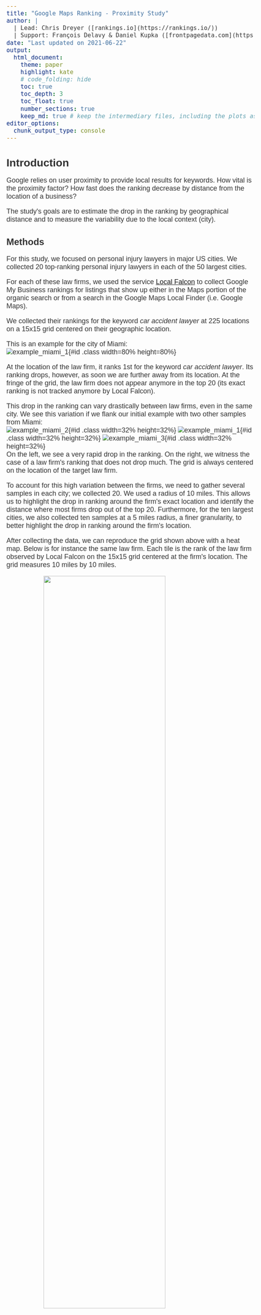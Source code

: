 ```yaml
---
title: "Google Maps Ranking - Proximity Study"
author: |
  | Lead: Chris Dreyer ([rankings.io](https://rankings.io/))
  | Support: François Delavy & Daniel Kupka ([frontpagedata.com](https://frontpagedata.com/))
date: "Last updated on 2021-06-22"
output:
  html_document:
    theme: paper
    highlight: kate
    # code_folding: hide
    toc: true
    toc_depth: 3
    toc_float: true
    number_sections: true
    keep_md: true # keep the intermediary files, including the plots as .png
editor_options: 
  chunk_output_type: console
---
```



<style>
.list-group-item.active, .list-group-item.active:hover, .list-group-item.active:focus {
background-color: #D21D5C;
border-color: #D21D5C;
}

body {
font-family: 'Alegreya Sans', sans-serif;
color: #333333;
font-size: 18px;
}

h1 {
font-weight: bold;
font-size: 28px;
}

h1.title {
font-size: 30px;
color: #D21D5C;
}

h2 {
font-size: 24px;
}

h3 {
font-size: 18px;
}
</style>













# Introduction

Google relies on user proximity to provide local results for keywords. How vital is the proximity factor? How fast does the ranking decrease by distance from the location of a business?  

The study's goals are to estimate the drop in the ranking by geographical distance and to measure the variability due to the local context (city).

## Methods

For this study, we focused on personal injury lawyers in major US cities. We collected 20 top-ranking personal injury lawyers in each of the 50 largest cities. 

For each of these law firms, we used the service [Local Falcon](https://www.localfalcon.com/) to collect Google My Business rankings for listings that show up either in the Maps portion of the organic search or from a search in the Google Maps Local Finder (i.e. Google Maps).

We collected their rankings for the keyword _car accident lawyer_ at 225 locations on a 15x15 grid centered on their geographic location.  

This is an example for the city of Miami:  
![example_miami_1](../doc/example_scan_miami_1.png){#id .class width=80% height=80%}   

At the location of the law firm, it ranks 1st for the keyword _car accident lawyer_. Its ranking drops, however, as soon we are further away from its location. At the fringe of the grid, the law firm does not appear anymore in the top 20 (its exact ranking is not tracked anymore by Local Falcon).   

This drop in the ranking can vary drastically between law firms, even in the same city. We see this variation if we flank our initial example with two other samples from Miami:    
![example_miami_2](../doc/example_scan_miami_2.png){#id .class width=32% height=32%} ![example_miami_1](../doc/example_scan_miami_1.png){#id .class width=32% height=32%} ![example_miami_3](../doc/example_scan_miami_3.png){#id .class width=32% height=32%}    
On the left, we see a very rapid drop in the ranking. On the right, we witness the case of a law firm's ranking that does not drop much. The grid is always centered on the location of the target law firm.     

To account for this high variation between the firms, we need to gather several samples in each city; we collected 20. We used a radius of 10 miles. This allows us to highlight the drop in ranking around the firm's exact location and identify the distance where most firms drop out of the top 20. 
Furthermore, for the ten largest cities, we also collected ten samples at a 5 miles radius, a finer granularity, to better highlight the drop in ranking around the firm's location.   

After collecting the data, we can reproduce the grid shown above with a heat map. Below is for instance the same law firm. Each tile is the rank of the law firm observed by Local Falcon on the 15x15 grid centered at the firm's location. The grid measures 10 miles by 10 miles.  

<img src="02_analysis_files/figure-html/unnamed-chunk-3-1.svg" width="70%" style="display: block; margin: auto;" />

Then, we can visualize on the same 10-mile by 10-mile grid all of the 20 law firm samples collected in Miami (the ten first samples were collected on a 5-mile by 5-mile grid and are not shown below). Sample 12 is the one shown above. We observe that the law firm of sample 11 keeps ranking high even at a high distance, whereas sample law firm 13 directly drops out of the top 20 outside its location.  

<img src="02_analysis_files/figure-html/unnamed-chunk-4-1.svg" width="100%" style="display: block; margin: auto;" />



&nbsp;

Most of the 1100 law firms rank 1st at their own location (56%).  

<img src="02_analysis_files/figure-html/unnamed-chunk-5-1.svg" width="80%" style="display: block; margin: auto;" />

&nbsp;



We want to compute the ranking _by distance_ to a law firm's location. So, we compute the geographical distance to the location of the target law firm from the latitude and longitude of each of the 225 measurements on the 15x15 grid. We then average the ranking of a law firm by mile distance to its own location.     

**There is a major caveat of the data collected with Local Falcon: Local Falcon does not collect rankings above 20** - the first page of search results; they are just collected as "20+". So, to numerically estimate the decline in ranking, for instance by computing the average rank at a certain distance from a law firm's localization, we need to impute the value of these missing ranks. For the sake of this study, **we assigned the value of 25 to all "20+" measurements**. While this is not perfect and impacts the computation of the average ranking, it still allows us to visualize this decline.   

For instance, with our previous example in Miami, we see that the law firm ranked first at its own location (distance = 0 miles). The ranking drops quickly, and the position of all the measurements taken between 0 and 1 miles averages to ~9. The average rank oscillates then around 20 as from beginning mile 3. The further away from the location, the more often the firm's ranking is high or out of the top 20. We used indeed the value of 25 for "+20", reflected in the average. The average is in orange when above 20, i.e., where law firms rank mostly out of the top 20.    

<img src="02_analysis_files/figure-html/unnamed-chunk-6-1.svg" width="80%" style="display: block; margin: auto;" />


To obtain more stable measurements of the drop in ranking, we average the rankings from each law firm, which why we collected 20 samples per city. 


# Observations

## Rank at Each Mile from Location

We start by visualizing the rank at each mile from the center location for each law firm in each city. Each line is a sample - a law firm.   

First, for the most populated and less populated city:  

<img src="02_analysis_files/figure-html/unnamed-chunk-7-1.svg" width="100%" style="display: block; margin: auto;" />


Then, for all 50 largest US cities:  

<img src="02_analysis_files/figure-html/unnamed-chunk-8-1.svg" width="100%" style="display: block; margin: auto;" />

We observe that the patterns are slightly different between cities. There is nevertheless a consistency: the drop in ranking varies greatly between law firms. Some law firms only see a slight drop in their ranking, even at 5 or 10 miles from their location. Other law firms quickly drop out of the top 20 (showed in orange on the plot).    

&nbsp;

Because there is high variability between the law firms, it is helpful to show the __<span style="color:#D21D5C">average rank at each mile</span>__ to highlight the general trend:  

<img src="02_analysis_files/figure-html/unnamed-chunk-9-1.svg" width="100%" style="display: block; margin: auto;" />


And for all 50 cities:  

<img src="02_analysis_files/figure-html/unnamed-chunk-10-1.svg" width="100%" style="display: block; margin: auto;" />


Pink signifies the average rank across all law firms. We see that the shape of the average rank by mile is similar between cities: it drops fast in the first mile and then slowly stabilizes.   

It is computed with a 25 rank for the firms outside of the top 20 and for which Local Falcon no longer records the rank. This distorts the "true" average, which is unknown and likely lower at large miles. Another potential distortion is that the ranking is expected to "continuously" decline, and not stabilize at a particular value. The current impression of stabilization of the mean is due to the constant value of 25 attributed to the "+20" measurements. Nevertheless, our method allows for a visualization of an estimate of the average drop in each city. This estimate is just more precise for smaller distances.     



### Drop from Initial Position (Relative Ranking)

To better compare the drop in ranking between law firms and cities, we can visualize their drop from their initial position - the relative ranking. Note that this drop is still computed with a value of 25 for the "+20" measurements.   

First, for the most populated and less populated city:  


<img src="02_analysis_files/figure-html/unnamed-chunk-11-1.svg" width="100%" style="display: block; margin: auto;" />


Then, for all 50 cities:  


<img src="02_analysis_files/figure-html/unnamed-chunk-12-1.svg" width="100%" style="display: block; margin: auto;" />

The drop is always 0 at the location of the firms. We observe that the shape of the average drop, despite slight variations, is similar between cities.  

We can superimpose all the drops in one single plot to show **the average decline in ranking in relation to the distance from the location of a firm for each city**:  



```{=html}
<div id="htmlwidget-6478d33b850d0270d4cf" style="width:100%;height:432px;" class="girafe html-widget"></div>
<script type="application/json" data-for="htmlwidget-6478d33b850d0270d4cf">{"x":{"html":"<?xml version=\"1.0\" encoding=\"UTF-8\"?>\n<svg xmlns='http://www.w3.org/2000/svg' xmlns:xlink='http://www.w3.org/1999/xlink' id='svg_102a7bcc-ad2a-4fd5-a1cf-c8694503189e' viewBox='0 0 432.00 360.00'>\n  <g>\n    <defs>\n      <clipPath id='svg_102a7bcc-ad2a-4fd5-a1cf-c8694503189e_cl_1'>\n        <rect x='0.00' y='0.00' width='432.00' height='360.00'/>\n      <\/clipPath>\n    <\/defs>\n    <rect x='0.00' y='0.00' width='432.00' height='360.00' id='svg_102a7bcc-ad2a-4fd5-a1cf-c8694503189e_el_1' clip-path='url(#svg_102a7bcc-ad2a-4fd5-a1cf-c8694503189e_cl_1)' fill='#FFFFFF' fill-opacity='1' stroke='#FFFFFF' stroke-opacity='1' stroke-width='0.75' stroke-linejoin='round' stroke-linecap='round'/>\n    <defs>\n      <clipPath id='svg_102a7bcc-ad2a-4fd5-a1cf-c8694503189e_cl_2'>\n        <rect x='0.00' y='0.00' width='432.00' height='360.00'/>\n      <\/clipPath>\n    <\/defs>\n    <rect x='0.00' y='0.00' width='432.00' height='360.00' id='svg_102a7bcc-ad2a-4fd5-a1cf-c8694503189e_el_2' clip-path='url(#svg_102a7bcc-ad2a-4fd5-a1cf-c8694503189e_cl_2)' fill='#FFFFFF' fill-opacity='1' stroke='#FFFFFF' stroke-opacity='1' stroke-width='1.16' stroke-linejoin='round' stroke-linecap='round'/>\n    <defs>\n      <clipPath id='svg_102a7bcc-ad2a-4fd5-a1cf-c8694503189e_cl_3'>\n        <rect x='50.29' y='40.55' width='375.73' height='286.22'/>\n      <\/clipPath>\n    <\/defs>\n    <polyline points='50.29,272.87 426.02,272.87' id='svg_102a7bcc-ad2a-4fd5-a1cf-c8694503189e_el_3' clip-path='url(#svg_102a7bcc-ad2a-4fd5-a1cf-c8694503189e_cl_3)' fill='none' stroke='#EAEAEA' stroke-opacity='1' stroke-width='1.28' stroke-linejoin='round' stroke-linecap='butt'/>\n    <polyline points='50.29,199.77 426.02,199.77' id='svg_102a7bcc-ad2a-4fd5-a1cf-c8694503189e_el_4' clip-path='url(#svg_102a7bcc-ad2a-4fd5-a1cf-c8694503189e_cl_3)' fill='none' stroke='#EAEAEA' stroke-opacity='1' stroke-width='1.28' stroke-linejoin='round' stroke-linecap='butt'/>\n    <polyline points='50.29,126.66 426.02,126.66' id='svg_102a7bcc-ad2a-4fd5-a1cf-c8694503189e_el_5' clip-path='url(#svg_102a7bcc-ad2a-4fd5-a1cf-c8694503189e_cl_3)' fill='none' stroke='#EAEAEA' stroke-opacity='1' stroke-width='1.28' stroke-linejoin='round' stroke-linecap='butt'/>\n    <polyline points='50.29,53.56 426.02,53.56' id='svg_102a7bcc-ad2a-4fd5-a1cf-c8694503189e_el_6' clip-path='url(#svg_102a7bcc-ad2a-4fd5-a1cf-c8694503189e_cl_3)' fill='none' stroke='#EAEAEA' stroke-opacity='1' stroke-width='1.28' stroke-linejoin='round' stroke-linecap='butt'/>\n    <polyline points='67.37,326.77 67.37,40.55' id='svg_102a7bcc-ad2a-4fd5-a1cf-c8694503189e_el_7' clip-path='url(#svg_102a7bcc-ad2a-4fd5-a1cf-c8694503189e_cl_3)' fill='none' stroke='#EAEAEA' stroke-opacity='1' stroke-width='1.28' stroke-linejoin='round' stroke-linecap='butt'/>\n    <polyline points='110.06,326.77 110.06,40.55' id='svg_102a7bcc-ad2a-4fd5-a1cf-c8694503189e_el_8' clip-path='url(#svg_102a7bcc-ad2a-4fd5-a1cf-c8694503189e_cl_3)' fill='none' stroke='#EAEAEA' stroke-opacity='1' stroke-width='1.28' stroke-linejoin='round' stroke-linecap='butt'/>\n    <polyline points='152.76,326.77 152.76,40.55' id='svg_102a7bcc-ad2a-4fd5-a1cf-c8694503189e_el_9' clip-path='url(#svg_102a7bcc-ad2a-4fd5-a1cf-c8694503189e_cl_3)' fill='none' stroke='#EAEAEA' stroke-opacity='1' stroke-width='1.28' stroke-linejoin='round' stroke-linecap='butt'/>\n    <polyline points='195.46,326.77 195.46,40.55' id='svg_102a7bcc-ad2a-4fd5-a1cf-c8694503189e_el_10' clip-path='url(#svg_102a7bcc-ad2a-4fd5-a1cf-c8694503189e_cl_3)' fill='none' stroke='#EAEAEA' stroke-opacity='1' stroke-width='1.28' stroke-linejoin='round' stroke-linecap='butt'/>\n    <polyline points='238.16,326.77 238.16,40.55' id='svg_102a7bcc-ad2a-4fd5-a1cf-c8694503189e_el_11' clip-path='url(#svg_102a7bcc-ad2a-4fd5-a1cf-c8694503189e_cl_3)' fill='none' stroke='#EAEAEA' stroke-opacity='1' stroke-width='1.28' stroke-linejoin='round' stroke-linecap='butt'/>\n    <polyline points='280.85,326.77 280.85,40.55' id='svg_102a7bcc-ad2a-4fd5-a1cf-c8694503189e_el_12' clip-path='url(#svg_102a7bcc-ad2a-4fd5-a1cf-c8694503189e_cl_3)' fill='none' stroke='#EAEAEA' stroke-opacity='1' stroke-width='1.28' stroke-linejoin='round' stroke-linecap='butt'/>\n    <polyline points='323.55,326.77 323.55,40.55' id='svg_102a7bcc-ad2a-4fd5-a1cf-c8694503189e_el_13' clip-path='url(#svg_102a7bcc-ad2a-4fd5-a1cf-c8694503189e_cl_3)' fill='none' stroke='#EAEAEA' stroke-opacity='1' stroke-width='1.28' stroke-linejoin='round' stroke-linecap='butt'/>\n    <polyline points='366.25,326.77 366.25,40.55' id='svg_102a7bcc-ad2a-4fd5-a1cf-c8694503189e_el_14' clip-path='url(#svg_102a7bcc-ad2a-4fd5-a1cf-c8694503189e_cl_3)' fill='none' stroke='#EAEAEA' stroke-opacity='1' stroke-width='1.28' stroke-linejoin='round' stroke-linecap='butt'/>\n    <polyline points='408.94,326.77 408.94,40.55' id='svg_102a7bcc-ad2a-4fd5-a1cf-c8694503189e_el_15' clip-path='url(#svg_102a7bcc-ad2a-4fd5-a1cf-c8694503189e_cl_3)' fill='none' stroke='#EAEAEA' stroke-opacity='1' stroke-width='1.28' stroke-linejoin='round' stroke-linecap='butt'/>\n    <polyline points='67.37,53.56 88.72,176.34 110.06,214.10 131.41,237.29 152.76,229.44 174.11,251.98 195.46,226.64 216.81,260.66 238.16,266.40 259.50,295.38 280.85,280.64 323.55,286.81 366.25,291.46' id='svg_102a7bcc-ad2a-4fd5-a1cf-c8694503189e_el_16' clip-path='url(#svg_102a7bcc-ad2a-4fd5-a1cf-c8694503189e_cl_3)' fill='none' stroke='#D21D5C' stroke-opacity='1' stroke-width='1.07' stroke-linejoin='round' stroke-linecap='butt' data-id='New York' title='New York'/>\n    <polyline points='67.37,53.56 88.72,159.56 110.06,181.86 131.41,213.63 152.76,221.71 174.11,245.01 195.46,239.68 216.81,242.99 238.16,284.66 259.50,286.54 280.85,299.00 302.20,292.71 323.55,310.52 344.90,302.60' id='svg_102a7bcc-ad2a-4fd5-a1cf-c8694503189e_el_17' clip-path='url(#svg_102a7bcc-ad2a-4fd5-a1cf-c8694503189e_cl_3)' fill='none' stroke='#D21D5C' stroke-opacity='1' stroke-width='1.07' stroke-linejoin='round' stroke-linecap='butt' data-id='Los Angeles' title='Los Angeles'/>\n    <polyline points='67.37,53.56 88.72,165.18 110.06,174.31 131.41,152.35 152.76,173.11 174.11,151.66 195.46,171.86 216.81,158.88 238.16,190.14 280.85,196.72 323.55,201.81 366.25,204.30' id='svg_102a7bcc-ad2a-4fd5-a1cf-c8694503189e_el_18' clip-path='url(#svg_102a7bcc-ad2a-4fd5-a1cf-c8694503189e_cl_3)' fill='none' stroke='#D21D5C' stroke-opacity='1' stroke-width='1.07' stroke-linejoin='round' stroke-linecap='butt' data-id='Chicago' title='Chicago'/>\n    <polyline points='67.37,53.56 88.72,143.19 110.06,191.40 131.41,174.85 152.76,188.95 174.11,186.82 195.46,149.71 216.81,253.79 238.16,257.80 259.50,270.55 280.85,266.68 323.55,269.68' id='svg_102a7bcc-ad2a-4fd5-a1cf-c8694503189e_el_19' clip-path='url(#svg_102a7bcc-ad2a-4fd5-a1cf-c8694503189e_cl_3)' fill='none' stroke='#D21D5C' stroke-opacity='1' stroke-width='1.07' stroke-linejoin='round' stroke-linecap='butt' data-id='Miami' title='Miami'/>\n    <polyline points='67.37,53.56 88.72,192.26 110.06,225.98 131.41,221.31 152.76,232.65 174.11,197.52 195.46,219.82 216.81,264.83 259.50,274.26 302.20,281.93 323.55,288.05' id='svg_102a7bcc-ad2a-4fd5-a1cf-c8694503189e_el_20' clip-path='url(#svg_102a7bcc-ad2a-4fd5-a1cf-c8694503189e_cl_3)' fill='none' stroke='#D21D5C' stroke-opacity='1' stroke-width='1.07' stroke-linejoin='round' stroke-linecap='butt' data-id='Dallas' title='Dallas'/>\n    <polyline points='67.37,53.56 88.72,150.13 110.06,166.02 131.41,190.62 152.76,185.41 174.11,197.56 195.46,188.56 216.81,190.20 238.16,228.30 280.85,236.80 323.55,244.43 366.25,248.28' id='svg_102a7bcc-ad2a-4fd5-a1cf-c8694503189e_el_21' clip-path='url(#svg_102a7bcc-ad2a-4fd5-a1cf-c8694503189e_cl_3)' fill='none' stroke='#D21D5C' stroke-opacity='1' stroke-width='1.07' stroke-linejoin='round' stroke-linecap='butt' data-id='Philadelphia' title='Philadelphia'/>\n    <polyline points='67.37,53.56 88.72,183.62 110.06,205.39 131.41,161.12 152.76,213.12 174.11,196.08 195.46,190.80 216.81,257.10 259.50,271.67 280.85,279.35 323.55,286.30' id='svg_102a7bcc-ad2a-4fd5-a1cf-c8694503189e_el_22' clip-path='url(#svg_102a7bcc-ad2a-4fd5-a1cf-c8694503189e_cl_3)' fill='none' stroke='#D21D5C' stroke-opacity='1' stroke-width='1.07' stroke-linejoin='round' stroke-linecap='butt' data-id='Houston' title='Houston'/>\n    <polyline points='67.37,53.56 88.72,225.94 110.06,242.59 131.41,200.84 152.76,245.56 174.11,195.92 195.46,240.74 216.81,247.54 259.50,277.91 302.20,280.86 344.90,289.32' id='svg_102a7bcc-ad2a-4fd5-a1cf-c8694503189e_el_23' clip-path='url(#svg_102a7bcc-ad2a-4fd5-a1cf-c8694503189e_cl_3)' fill='none' stroke='#D21D5C' stroke-opacity='1' stroke-width='1.07' stroke-linejoin='round' stroke-linecap='butt' data-id='Atlanta' title='Atlanta'/>\n    <polyline points='67.37,53.56 88.72,164.78 110.06,172.25 131.41,188.10 152.76,178.73 174.11,173.84 195.46,194.92 216.81,168.99 238.16,211.97 259.50,159.74 280.85,236.21 302.20,185.77 323.55,233.22 344.90,228.97 366.25,210.93 387.60,185.05 408.94,187.99' id='svg_102a7bcc-ad2a-4fd5-a1cf-c8694503189e_el_24' clip-path='url(#svg_102a7bcc-ad2a-4fd5-a1cf-c8694503189e_cl_3)' fill='none' stroke='#D21D5C' stroke-opacity='1' stroke-width='1.07' stroke-linejoin='round' stroke-linecap='butt' data-id='Washington' title='Washington'/>\n    <polyline points='67.37,53.56 88.72,159.89 110.06,172.42 131.41,179.16 152.76,180.65 174.11,182.02 195.46,174.26 216.81,186.52 238.16,186.44 259.50,197.94 280.85,190.76 302.20,199.22 323.55,192.60 344.90,201.96 366.25,194.77' id='svg_102a7bcc-ad2a-4fd5-a1cf-c8694503189e_el_25' clip-path='url(#svg_102a7bcc-ad2a-4fd5-a1cf-c8694503189e_cl_3)' fill='none' stroke='#D21D5C' stroke-opacity='1' stroke-width='1.07' stroke-linejoin='round' stroke-linecap='butt' data-id='Boston' title='Boston'/>\n    <polyline points='67.37,53.56 88.72,144.21 110.06,152.61 131.41,218.82 152.76,218.13 174.11,267.52 195.46,217.11 216.81,246.02 238.16,262.09 259.50,260.47 280.85,284.11 302.20,276.23 323.55,287.74 344.90,286.07' id='svg_102a7bcc-ad2a-4fd5-a1cf-c8694503189e_el_26' clip-path='url(#svg_102a7bcc-ad2a-4fd5-a1cf-c8694503189e_cl_3)' fill='none' stroke='#D21D5C' stroke-opacity='1' stroke-width='1.07' stroke-linejoin='round' stroke-linecap='butt' data-id='Phoenix' title='Phoenix'/>\n    <polyline points='67.37,53.56 88.72,132.14 110.06,140.19 131.41,142.32 152.76,210.06 174.11,181.85 195.46,238.02 216.81,199.70 238.16,219.44 259.50,203.11 280.85,220.45 302.20,210.08 323.55,221.65 344.90,207.70 366.25,221.15 387.60,213.00 408.94,221.48' id='svg_102a7bcc-ad2a-4fd5-a1cf-c8694503189e_el_27' clip-path='url(#svg_102a7bcc-ad2a-4fd5-a1cf-c8694503189e_cl_3)' fill='none' stroke='#D21D5C' stroke-opacity='1' stroke-width='1.07' stroke-linejoin='round' stroke-linecap='butt' data-id='Seattle' title='Seattle'/>\n    <polyline points='67.37,53.56 88.72,153.71 110.06,161.48 131.41,191.07 152.76,195.79 174.11,222.14 195.46,205.93 216.81,224.01 238.16,220.94 259.50,226.08 280.85,221.66 302.20,230.06 323.55,226.40 344.90,231.70 366.25,234.00' id='svg_102a7bcc-ad2a-4fd5-a1cf-c8694503189e_el_28' clip-path='url(#svg_102a7bcc-ad2a-4fd5-a1cf-c8694503189e_cl_3)' fill='none' stroke='#D21D5C' stroke-opacity='1' stroke-width='1.07' stroke-linejoin='round' stroke-linecap='butt' data-id='San Francisco' title='San Francisco'/>\n    <polyline points='67.37,53.56 88.72,179.91 110.06,170.86 131.41,223.94 152.76,191.10 174.11,242.67 195.46,201.76 238.16,212.44 280.85,221.28 323.55,227.25 366.25,229.54' id='svg_102a7bcc-ad2a-4fd5-a1cf-c8694503189e_el_29' clip-path='url(#svg_102a7bcc-ad2a-4fd5-a1cf-c8694503189e_cl_3)' fill='none' stroke='#D21D5C' stroke-opacity='1' stroke-width='1.07' stroke-linejoin='round' stroke-linecap='butt' data-id='Detroit' title='Detroit'/>\n    <polyline points='67.37,53.56 88.72,166.50 110.06,176.30 131.41,216.87 152.76,228.75 174.11,275.27 195.46,227.60 216.81,247.05 238.16,247.97 259.50,244.33 280.85,267.75 302.20,250.80 323.55,261.06 344.90,260.56' id='svg_102a7bcc-ad2a-4fd5-a1cf-c8694503189e_el_30' clip-path='url(#svg_102a7bcc-ad2a-4fd5-a1cf-c8694503189e_cl_3)' fill='none' stroke='#D21D5C' stroke-opacity='1' stroke-width='1.07' stroke-linejoin='round' stroke-linecap='butt' data-id='Sa Diego' title='Sa Diego'/>\n    <polyline points='67.37,53.56 88.72,174.34 131.41,171.60 174.11,174.33 216.81,178.18 259.50,198.57 302.20,205.44 344.90,214.73 387.60,222.62' id='svg_102a7bcc-ad2a-4fd5-a1cf-c8694503189e_el_31' clip-path='url(#svg_102a7bcc-ad2a-4fd5-a1cf-c8694503189e_cl_3)' fill='none' stroke='#D21D5C' stroke-opacity='1' stroke-width='1.07' stroke-linejoin='round' stroke-linecap='butt' data-id='Minneapolis' title='Minneapolis'/>\n    <polyline points='67.37,53.56 88.72,217.53 110.06,234.27 131.41,284.38 152.76,241.73 174.11,233.67 195.46,295.17 216.81,257.13 259.50,273.23 280.85,282.32 323.55,291.34' id='svg_102a7bcc-ad2a-4fd5-a1cf-c8694503189e_el_32' clip-path='url(#svg_102a7bcc-ad2a-4fd5-a1cf-c8694503189e_cl_3)' fill='none' stroke='#D21D5C' stroke-opacity='1' stroke-width='1.07' stroke-linejoin='round' stroke-linecap='butt' data-id='Tampa' title='Tampa'/>\n    <polyline points='67.37,53.56 88.72,166.69 110.06,208.86 131.41,278.64 152.76,230.00 174.11,282.56 195.46,233.00 216.81,281.28 238.16,257.32 280.85,265.56 323.55,269.60 344.90,283.83 366.25,271.82' id='svg_102a7bcc-ad2a-4fd5-a1cf-c8694503189e_el_33' clip-path='url(#svg_102a7bcc-ad2a-4fd5-a1cf-c8694503189e_cl_3)' fill='none' stroke='#D21D5C' stroke-opacity='1' stroke-width='1.07' stroke-linejoin='round' stroke-linecap='butt' data-id='Denver' title='Denver'/>\n    <polyline points='67.37,53.56 88.72,156.45 110.06,205.92 131.41,251.30 152.76,225.68 174.11,274.29 195.46,225.25 216.81,276.07 238.16,256.90 259.50,275.79 280.85,270.72 323.55,276.33 366.25,283.98' id='svg_102a7bcc-ad2a-4fd5-a1cf-c8694503189e_el_34' clip-path='url(#svg_102a7bcc-ad2a-4fd5-a1cf-c8694503189e_cl_3)' fill='none' stroke='#D21D5C' stroke-opacity='1' stroke-width='1.07' stroke-linejoin='round' stroke-linecap='butt' data-id='Brooklyn' title='Brooklyn'/>\n    <polyline points='67.37,53.56 88.72,180.39 110.06,232.84 131.41,281.53 152.76,255.76 174.11,306.09 195.46,258.65 216.81,308.78 238.16,293.90 259.50,305.77 280.85,305.23 323.55,307.40 366.25,313.76' id='svg_102a7bcc-ad2a-4fd5-a1cf-c8694503189e_el_35' clip-path='url(#svg_102a7bcc-ad2a-4fd5-a1cf-c8694503189e_cl_3)' fill='none' stroke='#D21D5C' stroke-opacity='1' stroke-width='1.07' stroke-linejoin='round' stroke-linecap='butt' data-id='Queens' title='Queens'/>\n    <polyline points='67.37,53.56 88.72,130.32 110.06,142.74 131.41,176.66 152.76,192.48 174.11,239.93 195.46,201.85 216.81,233.32 238.16,229.84 259.50,237.49 280.85,258.01 302.20,249.68 323.55,264.28 344.90,263.54' id='svg_102a7bcc-ad2a-4fd5-a1cf-c8694503189e_el_36' clip-path='url(#svg_102a7bcc-ad2a-4fd5-a1cf-c8694503189e_cl_3)' fill='none' stroke='#D21D5C' stroke-opacity='1' stroke-width='1.07' stroke-linejoin='round' stroke-linecap='butt' data-id='Riverside' title='Riverside'/>\n    <polyline points='67.37,53.56 88.72,189.77 110.06,203.88 131.41,251.47 152.76,206.51 174.11,258.55 195.46,227.18 216.81,305.77 238.16,240.78 280.85,247.94 323.55,254.20 344.90,258.00 366.25,265.19' id='svg_102a7bcc-ad2a-4fd5-a1cf-c8694503189e_el_37' clip-path='url(#svg_102a7bcc-ad2a-4fd5-a1cf-c8694503189e_cl_3)' fill='none' stroke='#D21D5C' stroke-opacity='1' stroke-width='1.07' stroke-linejoin='round' stroke-linecap='butt' data-id='Baltimore' title='Baltimore'/>\n    <polyline points='67.37,53.56 88.72,137.99 110.06,162.34 131.41,202.31 152.76,207.71 174.11,251.22 195.46,215.74 216.81,251.79 238.16,232.30 259.50,244.83 280.85,245.27 302.20,243.87 323.55,250.63 344.90,251.25 366.25,252.03' id='svg_102a7bcc-ad2a-4fd5-a1cf-c8694503189e_el_38' clip-path='url(#svg_102a7bcc-ad2a-4fd5-a1cf-c8694503189e_cl_3)' fill='none' stroke='#D21D5C' stroke-opacity='1' stroke-width='1.07' stroke-linejoin='round' stroke-linecap='butt' data-id='Las Vegas' title='Las Vegas'/>\n    <polyline points='67.37,53.56 88.72,165.04 110.06,195.74 131.41,185.63 152.76,262.27 174.11,220.42 195.46,274.33 216.81,228.28 238.16,268.12 259.50,236.28 280.85,259.70 302.20,237.18 323.55,255.87 344.90,247.15 366.25,250.48 387.60,250.54 408.94,249.89' id='svg_102a7bcc-ad2a-4fd5-a1cf-c8694503189e_el_39' clip-path='url(#svg_102a7bcc-ad2a-4fd5-a1cf-c8694503189e_cl_3)' fill='none' stroke='#D21D5C' stroke-opacity='1' stroke-width='1.07' stroke-linejoin='round' stroke-linecap='butt' data-id='Portland' title='Portland'/>\n    <polyline points='67.37,53.56 88.72,204.61 110.06,223.00 131.41,262.45 152.76,227.13 174.11,204.76 195.46,253.98 216.81,232.98 259.50,239.66 280.85,242.17 323.55,243.90' id='svg_102a7bcc-ad2a-4fd5-a1cf-c8694503189e_el_40' clip-path='url(#svg_102a7bcc-ad2a-4fd5-a1cf-c8694503189e_cl_3)' fill='none' stroke='#D21D5C' stroke-opacity='1' stroke-width='1.07' stroke-linejoin='round' stroke-linecap='butt' data-id='San Antonio' title='San Antonio'/>\n    <polyline points='67.37,53.56 88.72,167.03 110.06,164.68 152.76,171.35 195.46,176.59 238.16,195.50 280.85,211.92 302.20,219.77 344.90,230.83' id='svg_102a7bcc-ad2a-4fd5-a1cf-c8694503189e_el_41' clip-path='url(#svg_102a7bcc-ad2a-4fd5-a1cf-c8694503189e_cl_3)' fill='none' stroke='#D21D5C' stroke-opacity='1' stroke-width='1.07' stroke-linejoin='round' stroke-linecap='butt' data-id='St. Louis' title='St. Louis'/>\n    <polyline points='67.37,53.56 88.72,163.21 110.06,165.59 131.41,188.74 152.76,192.04 174.11,212.52 195.46,202.53 216.81,218.65 238.16,216.24 259.50,223.95 280.85,223.29 302.20,234.44 323.55,226.05 344.90,234.94 366.25,233.53' id='svg_102a7bcc-ad2a-4fd5-a1cf-c8694503189e_el_42' clip-path='url(#svg_102a7bcc-ad2a-4fd5-a1cf-c8694503189e_cl_3)' fill='none' stroke='#D21D5C' stroke-opacity='1' stroke-width='1.07' stroke-linejoin='round' stroke-linecap='butt' data-id='Sacramento' title='Sacramento'/>\n    <polyline points='67.37,53.56 88.72,200.40 110.06,210.78 131.41,245.73 152.76,214.12 174.11,198.60 195.46,237.14 216.81,214.02 259.50,218.80 280.85,219.48 323.55,224.04' id='svg_102a7bcc-ad2a-4fd5-a1cf-c8694503189e_el_43' clip-path='url(#svg_102a7bcc-ad2a-4fd5-a1cf-c8694503189e_cl_3)' fill='none' stroke='#D21D5C' stroke-opacity='1' stroke-width='1.07' stroke-linejoin='round' stroke-linecap='butt' data-id='Orlando' title='Orlando'/>\n    <polyline points='67.37,53.56 88.72,166.50 110.06,168.60 131.41,187.12 152.76,187.66 174.11,203.75 195.46,191.85 216.81,204.09 238.16,200.69 259.50,210.05 280.85,197.92 302.20,204.51 323.55,206.42 344.90,205.29 366.25,210.43' id='svg_102a7bcc-ad2a-4fd5-a1cf-c8694503189e_el_44' clip-path='url(#svg_102a7bcc-ad2a-4fd5-a1cf-c8694503189e_cl_3)' fill='none' stroke='#D21D5C' stroke-opacity='1' stroke-width='1.07' stroke-linejoin='round' stroke-linecap='butt' data-id='San Jose' title='San Jose'/>\n    <polyline points='67.37,53.56 88.72,153.71 110.06,159.73 131.41,194.11 152.76,168.71 174.11,198.18 195.46,175.13 238.16,194.14 280.85,203.18 323.55,210.83 366.25,216.02' id='svg_102a7bcc-ad2a-4fd5-a1cf-c8694503189e_el_45' clip-path='url(#svg_102a7bcc-ad2a-4fd5-a1cf-c8694503189e_cl_3)' fill='none' stroke='#D21D5C' stroke-opacity='1' stroke-width='1.07' stroke-linejoin='round' stroke-linecap='butt' data-id='Cleveland' title='Cleveland'/>\n    <polyline points='67.37,53.56 88.72,150.63 110.06,153.18 131.41,176.26 152.76,157.63 174.11,186.70 195.46,165.21 238.16,175.42 280.85,178.61 323.55,181.15 366.25,187.80' id='svg_102a7bcc-ad2a-4fd5-a1cf-c8694503189e_el_46' clip-path='url(#svg_102a7bcc-ad2a-4fd5-a1cf-c8694503189e_cl_3)' fill='none' stroke='#D21D5C' stroke-opacity='1' stroke-width='1.07' stroke-linejoin='round' stroke-linecap='butt' data-id='Pittsburgh' title='Pittsburgh'/>\n    <polyline points='67.37,53.56 88.72,192.02 110.06,195.60 131.41,256.97 152.76,206.98 174.11,157.42 195.46,242.44 216.81,212.51 259.50,223.82 280.85,224.06 302.20,240.30 323.55,231.13' id='svg_102a7bcc-ad2a-4fd5-a1cf-c8694503189e_el_47' clip-path='url(#svg_102a7bcc-ad2a-4fd5-a1cf-c8694503189e_cl_3)' fill='none' stroke='#D21D5C' stroke-opacity='1' stroke-width='1.07' stroke-linejoin='round' stroke-linecap='butt' data-id='Austin' title='Austin'/>\n    <polyline points='67.37,53.56 88.72,192.82 110.06,182.09 131.41,222.79 152.76,194.92 195.46,193.26 238.16,204.61 280.85,210.12 323.55,212.73 344.90,218.19' id='svg_102a7bcc-ad2a-4fd5-a1cf-c8694503189e_el_48' clip-path='url(#svg_102a7bcc-ad2a-4fd5-a1cf-c8694503189e_cl_3)' fill='none' stroke='#D21D5C' stroke-opacity='1' stroke-width='1.07' stroke-linejoin='round' stroke-linecap='butt' data-id='Cincinnati' title='Cincinnati'/>\n    <polyline points='67.37,53.56 88.72,206.19 110.06,190.77 131.41,240.52 152.76,197.38 195.46,196.96 238.16,198.86 280.85,206.56 323.55,211.12 344.90,218.24' id='svg_102a7bcc-ad2a-4fd5-a1cf-c8694503189e_el_49' clip-path='url(#svg_102a7bcc-ad2a-4fd5-a1cf-c8694503189e_cl_3)' fill='none' stroke='#D21D5C' stroke-opacity='1' stroke-width='1.07' stroke-linejoin='round' stroke-linecap='butt' data-id='Kansas City' title='Kansas City'/>\n    <polyline points='67.37,53.56 88.72,178.25 110.06,173.42 152.76,174.91 195.46,173.25 238.16,180.37 280.85,185.00 323.55,189.29 344.90,152.09 366.25,221.49' id='svg_102a7bcc-ad2a-4fd5-a1cf-c8694503189e_el_50' clip-path='url(#svg_102a7bcc-ad2a-4fd5-a1cf-c8694503189e_cl_3)' fill='none' stroke='#D21D5C' stroke-opacity='1' stroke-width='1.07' stroke-linejoin='round' stroke-linecap='butt' data-id='Indianapolis' title='Indianapolis'/>\n    <polyline points='67.37,53.56 88.72,160.80 110.06,160.19 131.41,217.07 152.76,174.69 195.46,172.64 238.16,183.49 280.85,190.77 323.55,192.82 366.25,199.98' id='svg_102a7bcc-ad2a-4fd5-a1cf-c8694503189e_el_51' clip-path='url(#svg_102a7bcc-ad2a-4fd5-a1cf-c8694503189e_cl_3)' fill='none' stroke='#D21D5C' stroke-opacity='1' stroke-width='1.07' stroke-linejoin='round' stroke-linecap='butt' data-id='Columbus' title='Columbus'/>\n    <polyline points='67.37,53.56 88.72,186.24 110.06,197.45 131.41,250.33 152.76,208.44 195.46,207.54 216.81,195.41 238.16,227.76 259.50,225.62 302.20,231.35 344.90,238.63' id='svg_102a7bcc-ad2a-4fd5-a1cf-c8694503189e_el_52' clip-path='url(#svg_102a7bcc-ad2a-4fd5-a1cf-c8694503189e_cl_3)' fill='none' stroke='#D21D5C' stroke-opacity='1' stroke-width='1.07' stroke-linejoin='round' stroke-linecap='butt' data-id='Charlotte' title='Charlotte'/>\n    <polyline points='67.37,53.56 88.72,151.88 110.06,165.18 131.41,195.99 152.76,176.12 174.11,201.87 195.46,186.31 238.16,198.13 259.50,207.75 280.85,203.79 302.20,211.61 344.90,215.77' id='svg_102a7bcc-ad2a-4fd5-a1cf-c8694503189e_el_53' clip-path='url(#svg_102a7bcc-ad2a-4fd5-a1cf-c8694503189e_cl_3)' fill='none' stroke='#D21D5C' stroke-opacity='1' stroke-width='1.07' stroke-linejoin='round' stroke-linecap='butt' data-id='Virginia Beach' title='Virginia Beach'/>\n    <polyline points='67.37,53.56 88.72,170.16 110.06,213.53 131.41,246.81 152.76,228.48 174.11,271.41 195.46,226.12 216.81,277.16 238.16,255.13 259.50,279.63 280.85,266.95 323.55,274.89 366.25,280.74' id='svg_102a7bcc-ad2a-4fd5-a1cf-c8694503189e_el_54' clip-path='url(#svg_102a7bcc-ad2a-4fd5-a1cf-c8694503189e_cl_3)' fill='none' stroke='#D21D5C' stroke-opacity='1' stroke-width='1.07' stroke-linejoin='round' stroke-linecap='butt' data-id='Bronx' title='Bronx'/>\n    <polyline points='67.37,53.56 88.72,179.56 110.06,176.54 152.76,179.61 195.46,179.30 238.16,192.31 280.85,198.16 323.55,204.42 366.25,208.05' id='svg_102a7bcc-ad2a-4fd5-a1cf-c8694503189e_el_55' clip-path='url(#svg_102a7bcc-ad2a-4fd5-a1cf-c8694503189e_cl_3)' fill='none' stroke='#D21D5C' stroke-opacity='1' stroke-width='1.07' stroke-linejoin='round' stroke-linecap='butt' data-id='Milwaukee' title='Milwaukee'/>\n    <polyline points='67.37,53.56 88.72,171.25 110.06,190.92 131.41,221.59 152.76,212.41 174.11,233.54 195.46,187.60 216.81,234.40 238.16,219.65 259.50,238.28 280.85,226.20 302.20,238.33 323.55,230.37 366.25,233.88' id='svg_102a7bcc-ad2a-4fd5-a1cf-c8694503189e_el_56' clip-path='url(#svg_102a7bcc-ad2a-4fd5-a1cf-c8694503189e_cl_3)' fill='none' stroke='#D21D5C' stroke-opacity='1' stroke-width='1.07' stroke-linejoin='round' stroke-linecap='butt' data-id='Providence' title='Providence'/>\n    <polyline points='67.37,53.56 88.72,175.55 110.06,185.12 131.41,209.54 152.76,187.95 174.11,169.46 195.46,200.85 216.81,190.77 259.50,195.55 280.85,195.91 302.20,197.68 323.55,200.35' id='svg_102a7bcc-ad2a-4fd5-a1cf-c8694503189e_el_57' clip-path='url(#svg_102a7bcc-ad2a-4fd5-a1cf-c8694503189e_cl_3)' fill='none' stroke='#D21D5C' stroke-opacity='1' stroke-width='1.07' stroke-linejoin='round' stroke-linecap='butt' data-id='Jacksonville' title='Jacksonville'/>\n    <polyline points='67.37,53.56 88.72,139.09 110.06,158.97 131.41,202.64 152.76,201.13 174.11,224.80 195.46,181.00 216.81,223.75 238.16,196.64 259.50,224.53 280.85,198.78 302.20,218.04 323.55,200.28 366.25,202.62' id='svg_102a7bcc-ad2a-4fd5-a1cf-c8694503189e_el_58' clip-path='url(#svg_102a7bcc-ad2a-4fd5-a1cf-c8694503189e_cl_3)' fill='none' stroke='#D21D5C' stroke-opacity='1' stroke-width='1.07' stroke-linejoin='round' stroke-linecap='butt' data-id='Salt Lake City' title='Salt Lake City'/>\n    <polyline points='67.37,53.56 88.72,211.67 110.06,207.51 152.76,208.61 195.46,202.54 238.16,214.63 259.50,216.97 302.20,217.26 344.90,223.04' id='svg_102a7bcc-ad2a-4fd5-a1cf-c8694503189e_el_59' clip-path='url(#svg_102a7bcc-ad2a-4fd5-a1cf-c8694503189e_cl_3)' fill='none' stroke='#D21D5C' stroke-opacity='1' stroke-width='1.07' stroke-linejoin='round' stroke-linecap='butt' data-id='Nashville' title='Nashville'/>\n    <polyline points='67.37,53.56 88.72,172.84 110.06,183.59 131.41,213.75 152.76,190.86 174.11,217.49 195.46,196.57 238.16,208.49 259.50,231.13 280.85,209.93 302.20,212.56 323.55,212.74 344.90,214.19' id='svg_102a7bcc-ad2a-4fd5-a1cf-c8694503189e_el_60' clip-path='url(#svg_102a7bcc-ad2a-4fd5-a1cf-c8694503189e_cl_3)' fill='none' stroke='#D21D5C' stroke-opacity='1' stroke-width='1.07' stroke-linejoin='round' stroke-linecap='butt' data-id='Richmond' title='Richmond'/>\n    <polyline points='67.37,53.56 88.72,172.98 110.06,170.99 152.76,174.59 195.46,175.49 216.81,184.68 259.50,189.29 302.20,192.60 344.90,198.62' id='svg_102a7bcc-ad2a-4fd5-a1cf-c8694503189e_el_61' clip-path='url(#svg_102a7bcc-ad2a-4fd5-a1cf-c8694503189e_cl_3)' fill='none' stroke='#D21D5C' stroke-opacity='1' stroke-width='1.07' stroke-linejoin='round' stroke-linecap='butt' data-id='Memphis' title='Memphis'/>\n    <polyline points='67.37,53.56 88.72,166.02 110.06,186.57 131.41,222.20 152.76,194.68 174.11,228.82 195.46,196.09 238.16,210.32 259.50,215.96 280.85,225.35 302.20,223.48 344.90,231.47' id='svg_102a7bcc-ad2a-4fd5-a1cf-c8694503189e_el_62' clip-path='url(#svg_102a7bcc-ad2a-4fd5-a1cf-c8694503189e_cl_3)' fill='none' stroke='#D21D5C' stroke-opacity='1' stroke-width='1.07' stroke-linejoin='round' stroke-linecap='butt' data-id='Raleigh' title='Raleigh'/>\n    <polyline points='67.37,53.56 88.72,159.66 110.06,157.68 152.76,159.17 174.11,157.56 216.81,162.97 259.50,165.36 280.85,164.97 323.55,165.85' id='svg_102a7bcc-ad2a-4fd5-a1cf-c8694503189e_el_63' clip-path='url(#svg_102a7bcc-ad2a-4fd5-a1cf-c8694503189e_cl_3)' fill='none' stroke='#D21D5C' stroke-opacity='1' stroke-width='1.07' stroke-linejoin='round' stroke-linecap='butt' data-id='New Orleans' title='New Orleans'/>\n    <polyline points='67.37,53.56 88.72,193.03 110.06,189.97 152.76,194.72 195.46,195.50 238.16,214.07 280.85,224.18 302.20,228.69 344.90,233.73' id='svg_102a7bcc-ad2a-4fd5-a1cf-c8694503189e_el_64' clip-path='url(#svg_102a7bcc-ad2a-4fd5-a1cf-c8694503189e_cl_3)' fill='none' stroke='#D21D5C' stroke-opacity='1' stroke-width='1.07' stroke-linejoin='round' stroke-linecap='butt' data-id='Louisville' title='Louisville'/>\n    <polyline points='67.37,53.56 88.72,172.57 110.06,179.10 131.41,234.03 152.76,186.46 195.46,182.07 216.81,175.80 238.16,189.50 259.50,192.28 302.20,193.58 344.90,197.72' id='svg_102a7bcc-ad2a-4fd5-a1cf-c8694503189e_el_65' clip-path='url(#svg_102a7bcc-ad2a-4fd5-a1cf-c8694503189e_cl_3)' fill='none' stroke='#D21D5C' stroke-opacity='1' stroke-width='1.07' stroke-linejoin='round' stroke-linecap='butt' data-id='Oklahoma City' title='Oklahoma City'/>\n    <line x1='373.48' y1='297.01' x2='367.18' y2='292.18' id='svg_102a7bcc-ad2a-4fd5-a1cf-c8694503189e_el_66' clip-path='url(#svg_102a7bcc-ad2a-4fd5-a1cf-c8694503189e_cl_3)' stroke='#000000' stroke-opacity='1' stroke-width='1.07' stroke-linejoin='round' stroke-linecap='round' fill='#FFFFFF' fill-opacity='1'/>\n    <line x1='338.81' y1='312.64' x2='344.34' y2='303.52' id='svg_102a7bcc-ad2a-4fd5-a1cf-c8694503189e_el_67' clip-path='url(#svg_102a7bcc-ad2a-4fd5-a1cf-c8694503189e_cl_3)' stroke='#000000' stroke-opacity='1' stroke-width='1.07' stroke-linejoin='round' stroke-linecap='round' fill='#FFFFFF' fill-opacity='1'/>\n    <line x1='289.51' y1='263.88' x2='322.25' y2='269.46' id='svg_102a7bcc-ad2a-4fd5-a1cf-c8694503189e_el_68' clip-path='url(#svg_102a7bcc-ad2a-4fd5-a1cf-c8694503189e_cl_3)' stroke='#000000' stroke-opacity='1' stroke-width='1.07' stroke-linejoin='round' stroke-linecap='round' fill='#FFFFFF' fill-opacity='1'/>\n    <line x1='311.29' y1='290.66' x2='322.27' y2='288.32' id='svg_102a7bcc-ad2a-4fd5-a1cf-c8694503189e_el_69' clip-path='url(#svg_102a7bcc-ad2a-4fd5-a1cf-c8694503189e_cl_3)' stroke='#000000' stroke-opacity='1' stroke-width='1.07' stroke-linejoin='round' stroke-linecap='round' fill='#FFFFFF' fill-opacity='1'/>\n    <line x1='294.82' y1='277.47' x2='322.32' y2='285.92' id='svg_102a7bcc-ad2a-4fd5-a1cf-c8694503189e_el_70' clip-path='url(#svg_102a7bcc-ad2a-4fd5-a1cf-c8694503189e_cl_3)' stroke='#000000' stroke-opacity='1' stroke-width='1.07' stroke-linejoin='round' stroke-linecap='round' fill='#FFFFFF' fill-opacity='1'/>\n    <line x1='332.70' y1='278.39' x2='343.88' y2='285.43' id='svg_102a7bcc-ad2a-4fd5-a1cf-c8694503189e_el_71' clip-path='url(#svg_102a7bcc-ad2a-4fd5-a1cf-c8694503189e_cl_3)' stroke='#000000' stroke-opacity='1' stroke-width='1.07' stroke-linejoin='round' stroke-linecap='round' fill='#FFFFFF' fill-opacity='1'/>\n    <line x1='337.53' y1='251.17' x2='344.22' y2='259.70' id='svg_102a7bcc-ad2a-4fd5-a1cf-c8694503189e_el_72' clip-path='url(#svg_102a7bcc-ad2a-4fd5-a1cf-c8694503189e_cl_3)' stroke='#000000' stroke-opacity='1' stroke-width='1.07' stroke-linejoin='round' stroke-linecap='round' fill='#FFFFFF' fill-opacity='1'/>\n    <line x1='332.19' y1='259.93' x2='343.66' y2='263.18' id='svg_102a7bcc-ad2a-4fd5-a1cf-c8694503189e_el_73' clip-path='url(#svg_102a7bcc-ad2a-4fd5-a1cf-c8694503189e_cl_3)' stroke='#000000' stroke-opacity='1' stroke-width='1.07' stroke-linejoin='round' stroke-linecap='round' fill='#FFFFFF' fill-opacity='1'/>\n    <line x1='383.02' y1='258.95' x2='367.44' y2='264.75' id='svg_102a7bcc-ad2a-4fd5-a1cf-c8694503189e_el_74' clip-path='url(#svg_102a7bcc-ad2a-4fd5-a1cf-c8694503189e_cl_3)' stroke='#000000' stroke-opacity='1' stroke-width='1.07' stroke-linejoin='round' stroke-linecap='round' fill='#FFFFFF' fill-opacity='1'/>\n    <g clip-path='url(#svg_102a7bcc-ad2a-4fd5-a1cf-c8694503189e_cl_3)'>\n      <text x='375.28' y='301.72' id='svg_102a7bcc-ad2a-4fd5-a1cf-c8694503189e_el_75' font-size='6.40pt' font-family='Helvetica'>New York<\/text>\n    <\/g>\n    <g clip-path='url(#svg_102a7bcc-ad2a-4fd5-a1cf-c8694503189e_cl_3)'>\n      <text x='314.56' y='320.56' id='svg_102a7bcc-ad2a-4fd5-a1cf-c8694503189e_el_76' font-size='6.40pt' font-family='Helvetica'>Los Angeles<\/text>\n    <\/g>\n    <g clip-path='url(#svg_102a7bcc-ad2a-4fd5-a1cf-c8694503189e_cl_3)'>\n      <text x='264.96' y='266.83' id='svg_102a7bcc-ad2a-4fd5-a1cf-c8694503189e_el_77' font-size='6.40pt' font-family='Helvetica'>Miami<\/text>\n    <\/g>\n    <g clip-path='url(#svg_102a7bcc-ad2a-4fd5-a1cf-c8694503189e_cl_3)'>\n      <text x='285.78' y='293.83' id='svg_102a7bcc-ad2a-4fd5-a1cf-c8694503189e_el_78' font-size='6.40pt' font-family='Helvetica'>Dallas<\/text>\n    <\/g>\n    <g clip-path='url(#svg_102a7bcc-ad2a-4fd5-a1cf-c8694503189e_cl_3)'>\n      <text x='360.46' y='244.63' id='svg_102a7bcc-ad2a-4fd5-a1cf-c8694503189e_el_79' font-size='6.40pt' font-family='Helvetica'>Philadelphia<\/text>\n    <\/g>\n    <g clip-path='url(#svg_102a7bcc-ad2a-4fd5-a1cf-c8694503189e_cl_3)'>\n      <text x='261.25' y='280.24' id='svg_102a7bcc-ad2a-4fd5-a1cf-c8694503189e_el_80' font-size='6.40pt' font-family='Helvetica'>Houston<\/text>\n    <\/g>\n    <g clip-path='url(#svg_102a7bcc-ad2a-4fd5-a1cf-c8694503189e_cl_3)'>\n      <text x='341.65' y='300.03' id='svg_102a7bcc-ad2a-4fd5-a1cf-c8694503189e_el_81' font-size='6.40pt' font-family='Helvetica'>Atlanta<\/text>\n    <\/g>\n    <g clip-path='url(#svg_102a7bcc-ad2a-4fd5-a1cf-c8694503189e_cl_3)'>\n      <text x='376.34' y='198.73' id='svg_102a7bcc-ad2a-4fd5-a1cf-c8694503189e_el_82' font-size='6.40pt' font-family='Helvetica'>Washington<\/text>\n    <\/g>\n    <g clip-path='url(#svg_102a7bcc-ad2a-4fd5-a1cf-c8694503189e_cl_3)'>\n      <text x='300.07' y='280.43' id='svg_102a7bcc-ad2a-4fd5-a1cf-c8694503189e_el_83' font-size='6.40pt' font-family='Helvetica'>Phoenix<\/text>\n    <\/g>\n    <g clip-path='url(#svg_102a7bcc-ad2a-4fd5-a1cf-c8694503189e_cl_3)'>\n      <text x='395.87' y='216.78' id='svg_102a7bcc-ad2a-4fd5-a1cf-c8694503189e_el_84' font-size='6.40pt' font-family='Helvetica'>Seattle<\/text>\n    <\/g>\n    <g clip-path='url(#svg_102a7bcc-ad2a-4fd5-a1cf-c8694503189e_cl_3)'>\n      <text x='318.16' y='249.37' id='svg_102a7bcc-ad2a-4fd5-a1cf-c8694503189e_el_85' font-size='6.40pt' font-family='Helvetica'>Sa Diego<\/text>\n    <\/g>\n    <g clip-path='url(#svg_102a7bcc-ad2a-4fd5-a1cf-c8694503189e_cl_3)'>\n      <text x='307.85' y='307.15' id='svg_102a7bcc-ad2a-4fd5-a1cf-c8694503189e_el_86' font-size='6.40pt' font-family='Helvetica'>Tampa<\/text>\n    <\/g>\n    <g clip-path='url(#svg_102a7bcc-ad2a-4fd5-a1cf-c8694503189e_cl_3)'>\n      <text x='371.27' y='274.87' id='svg_102a7bcc-ad2a-4fd5-a1cf-c8694503189e_el_87' font-size='6.40pt' font-family='Helvetica'>Denver<\/text>\n    <\/g>\n    <g clip-path='url(#svg_102a7bcc-ad2a-4fd5-a1cf-c8694503189e_cl_3)'>\n      <text x='375.23' y='288.20' id='svg_102a7bcc-ad2a-4fd5-a1cf-c8694503189e_el_88' font-size='6.40pt' font-family='Helvetica'>Brooklyn<\/text>\n    <\/g>\n    <g clip-path='url(#svg_102a7bcc-ad2a-4fd5-a1cf-c8694503189e_cl_3)'>\n      <text x='371.18' y='323.17' id='svg_102a7bcc-ad2a-4fd5-a1cf-c8694503189e_el_89' font-size='6.40pt' font-family='Helvetica'>Queens<\/text>\n    <\/g>\n    <g clip-path='url(#svg_102a7bcc-ad2a-4fd5-a1cf-c8694503189e_cl_3)'>\n      <text x='294.84' y='262.71' id='svg_102a7bcc-ad2a-4fd5-a1cf-c8694503189e_el_90' font-size='6.40pt' font-family='Helvetica'>Riverside<\/text>\n    <\/g>\n    <g clip-path='url(#svg_102a7bcc-ad2a-4fd5-a1cf-c8694503189e_cl_3)'>\n      <text x='384.82' y='261.49' id='svg_102a7bcc-ad2a-4fd5-a1cf-c8694503189e_el_91' font-size='6.40pt' font-family='Helvetica'>Baltimore<\/text>\n    <\/g>\n    <g clip-path='url(#svg_102a7bcc-ad2a-4fd5-a1cf-c8694503189e_cl_3)'>\n      <text x='337.33' y='261.52' id='svg_102a7bcc-ad2a-4fd5-a1cf-c8694503189e_el_92' font-size='6.40pt' font-family='Helvetica'>Las Vegas<\/text>\n    <\/g>\n    <g clip-path='url(#svg_102a7bcc-ad2a-4fd5-a1cf-c8694503189e_cl_3)'>\n      <text x='390.65' y='245.20' id='svg_102a7bcc-ad2a-4fd5-a1cf-c8694503189e_el_93' font-size='6.40pt' font-family='Helvetica'>Portland<\/text>\n    <\/g>\n    <g clip-path='url(#svg_102a7bcc-ad2a-4fd5-a1cf-c8694503189e_cl_3)'>\n      <text x='336.96' y='183.21' id='svg_102a7bcc-ad2a-4fd5-a1cf-c8694503189e_el_94' font-size='6.40pt' font-family='Helvetica'>Pittsburgh<\/text>\n    <\/g>\n    <g clip-path='url(#svg_102a7bcc-ad2a-4fd5-a1cf-c8694503189e_cl_3)'>\n      <text x='339.01' y='277.96' id='svg_102a7bcc-ad2a-4fd5-a1cf-c8694503189e_el_95' font-size='6.40pt' font-family='Helvetica'>Bronx<\/text>\n    <\/g>\n    <g clip-path='url(#svg_102a7bcc-ad2a-4fd5-a1cf-c8694503189e_cl_3)'>\n      <text x='308.93' y='161.20' id='svg_102a7bcc-ad2a-4fd5-a1cf-c8694503189e_el_96' font-size='6.40pt' font-family='Helvetica'>New Orleans<\/text>\n    <\/g>\n    <defs>\n      <clipPath id='svg_102a7bcc-ad2a-4fd5-a1cf-c8694503189e_cl_4'>\n        <rect x='0.00' y='0.00' width='432.00' height='360.00'/>\n      <\/clipPath>\n    <\/defs>\n    <polyline points='50.29,326.77 50.29,40.55' id='svg_102a7bcc-ad2a-4fd5-a1cf-c8694503189e_el_97' clip-path='url(#svg_102a7bcc-ad2a-4fd5-a1cf-c8694503189e_cl_4)' fill='none' stroke='#000000' stroke-opacity='1' stroke-width='1.71' stroke-linejoin='round' stroke-linecap='butt'/>\n    <g clip-path='url(#svg_102a7bcc-ad2a-4fd5-a1cf-c8694503189e_cl_4)'>\n      <text x='31.24' y='276.12' id='svg_102a7bcc-ad2a-4fd5-a1cf-c8694503189e_el_98' font-size='6.75pt' font-weight='bold' font-family='FiraSans-Regular'>-15<\/text>\n    <\/g>\n    <g clip-path='url(#svg_102a7bcc-ad2a-4fd5-a1cf-c8694503189e_cl_4)'>\n      <text x='31.24' y='203.02' id='svg_102a7bcc-ad2a-4fd5-a1cf-c8694503189e_el_99' font-size='6.75pt' font-weight='bold' font-family='FiraSans-Regular'>-10<\/text>\n    <\/g>\n    <g clip-path='url(#svg_102a7bcc-ad2a-4fd5-a1cf-c8694503189e_cl_4)'>\n      <text x='36.46' y='129.91' id='svg_102a7bcc-ad2a-4fd5-a1cf-c8694503189e_el_100' font-size='6.75pt' font-weight='bold' font-family='FiraSans-Regular'>-5<\/text>\n    <\/g>\n    <g clip-path='url(#svg_102a7bcc-ad2a-4fd5-a1cf-c8694503189e_cl_4)'>\n      <text x='39.69' y='56.81' id='svg_102a7bcc-ad2a-4fd5-a1cf-c8694503189e_el_101' font-size='6.75pt' font-weight='bold' font-family='FiraSans-Regular'>0<\/text>\n    <\/g>\n    <polyline points='50.29,326.77 426.02,326.77' id='svg_102a7bcc-ad2a-4fd5-a1cf-c8694503189e_el_102' clip-path='url(#svg_102a7bcc-ad2a-4fd5-a1cf-c8694503189e_cl_4)' fill='none' stroke='#000000' stroke-opacity='1' stroke-width='1.71' stroke-linejoin='round' stroke-linecap='butt'/>\n    <g clip-path='url(#svg_102a7bcc-ad2a-4fd5-a1cf-c8694503189e_cl_4)'>\n      <text x='64.76' y='338.65' id='svg_102a7bcc-ad2a-4fd5-a1cf-c8694503189e_el_103' font-size='6.75pt' font-weight='bold' font-family='FiraSans-Regular'>0<\/text>\n    <\/g>\n    <g clip-path='url(#svg_102a7bcc-ad2a-4fd5-a1cf-c8694503189e_cl_4)'>\n      <text x='107.45' y='338.65' id='svg_102a7bcc-ad2a-4fd5-a1cf-c8694503189e_el_104' font-size='6.75pt' font-weight='bold' font-family='FiraSans-Regular'>2<\/text>\n    <\/g>\n    <g clip-path='url(#svg_102a7bcc-ad2a-4fd5-a1cf-c8694503189e_cl_4)'>\n      <text x='150.15' y='338.65' id='svg_102a7bcc-ad2a-4fd5-a1cf-c8694503189e_el_105' font-size='6.75pt' font-weight='bold' font-family='FiraSans-Regular'>4<\/text>\n    <\/g>\n    <g clip-path='url(#svg_102a7bcc-ad2a-4fd5-a1cf-c8694503189e_cl_4)'>\n      <text x='192.85' y='338.65' id='svg_102a7bcc-ad2a-4fd5-a1cf-c8694503189e_el_106' font-size='6.75pt' font-weight='bold' font-family='FiraSans-Regular'>6<\/text>\n    <\/g>\n    <g clip-path='url(#svg_102a7bcc-ad2a-4fd5-a1cf-c8694503189e_cl_4)'>\n      <text x='235.55' y='338.65' id='svg_102a7bcc-ad2a-4fd5-a1cf-c8694503189e_el_107' font-size='6.75pt' font-weight='bold' font-family='FiraSans-Regular'>8<\/text>\n    <\/g>\n    <g clip-path='url(#svg_102a7bcc-ad2a-4fd5-a1cf-c8694503189e_cl_4)'>\n      <text x='275.63' y='338.65' id='svg_102a7bcc-ad2a-4fd5-a1cf-c8694503189e_el_108' font-size='6.75pt' font-weight='bold' font-family='FiraSans-Regular'>10<\/text>\n    <\/g>\n    <g clip-path='url(#svg_102a7bcc-ad2a-4fd5-a1cf-c8694503189e_cl_4)'>\n      <text x='318.33' y='338.65' id='svg_102a7bcc-ad2a-4fd5-a1cf-c8694503189e_el_109' font-size='6.75pt' font-weight='bold' font-family='FiraSans-Regular'>12<\/text>\n    <\/g>\n    <g clip-path='url(#svg_102a7bcc-ad2a-4fd5-a1cf-c8694503189e_cl_4)'>\n      <text x='361.03' y='338.65' id='svg_102a7bcc-ad2a-4fd5-a1cf-c8694503189e_el_110' font-size='6.75pt' font-weight='bold' font-family='FiraSans-Regular'>14<\/text>\n    <\/g>\n    <g clip-path='url(#svg_102a7bcc-ad2a-4fd5-a1cf-c8694503189e_cl_4)'>\n      <text x='403.72' y='338.65' id='svg_102a7bcc-ad2a-4fd5-a1cf-c8694503189e_el_111' font-size='6.75pt' font-weight='bold' font-family='FiraSans-Regular'>16<\/text>\n    <\/g>\n    <g clip-path='url(#svg_102a7bcc-ad2a-4fd5-a1cf-c8694503189e_cl_4)'>\n      <text x='123.58' y='351.59' id='svg_102a7bcc-ad2a-4fd5-a1cf-c8694503189e_el_112' font-size='8.25pt' font-weight='bold' font-family='FiraSans-Regular'>Distance in miles to the location of the law firm<\/text>\n    <\/g>\n    <g clip-path='url(#svg_102a7bcc-ad2a-4fd5-a1cf-c8694503189e_cl_4)'>\n      <text transform='translate(13.93,231.01) rotate(-90.00)' id='svg_102a7bcc-ad2a-4fd5-a1cf-c8694503189e_el_113' font-size='8.25pt' font-weight='bold' font-family='FiraSans-Regular'>Drop in the ranking<\/text>\n    <\/g>\n    <g clip-path='url(#svg_102a7bcc-ad2a-4fd5-a1cf-c8694503189e_cl_4)'>\n      <text transform='translate(25.81,217.02) rotate(-90.00)' id='svg_102a7bcc-ad2a-4fd5-a1cf-c8694503189e_el_114' font-size='8.25pt' font-weight='bold' font-family='FiraSans-Regular'>(indexed at 0)<\/text>\n    <\/g>\n    <g clip-path='url(#svg_102a7bcc-ad2a-4fd5-a1cf-c8694503189e_cl_4)'>\n      <text x='5.98' y='32.35' id='svg_102a7bcc-ad2a-4fd5-a1cf-c8694503189e_el_115' font-size='7.50pt' font-family='FiraSans-Regular'>Hover on a line to highlight a particular city<\/text>\n    <\/g>\n    <g clip-path='url(#svg_102a7bcc-ad2a-4fd5-a1cf-c8694503189e_cl_4)'>\n      <text x='5.98' y='16.10' id='svg_102a7bcc-ad2a-4fd5-a1cf-c8694503189e_el_116' font-size='10.50pt' font-weight='bold' font-family='FiraSans-Regular'>Average Drop by Mile in each City<\/text>\n    <\/g>\n  <\/g>\n<\/svg>","js":null,"uid":"svg_102a7bcc-ad2a-4fd5-a1cf-c8694503189e","ratio":1.2,"settings":{"tooltip":{"css":".tooltip_SVGID_ { padding:5px;background:black;color:white;border-radius:2px 2px 2px 2px;text-align:left; ; position:absolute;pointer-events:none;z-index:999;}\n","placement":"doc","offx":10,"offy":0,"use_cursor_pos":true,"opacity":0.9,"usefill":false,"usestroke":false,"delay":{"over":200,"out":500}},"hover":{"css":".hover_SVGID_ { stroke-width:2; }","reactive":false},"hoverkey":{"css":".hover_key_SVGID_ { stroke:red; }","reactive":false},"hovertheme":{"css":".hover_theme_SVGID_ { fill:green; }","reactive":false},"hoverinv":{"css":".hover_inv_SVGID_ { opacity:0.1; }"},"zoom":{"min":1,"max":1},"capture":{"css":".selected_SVGID_ { fill:red;stroke:gray; }","type":"multiple","only_shiny":true,"selected":[]},"capturekey":{"css":".selected_key_SVGID_ { stroke:gray; }","type":"single","only_shiny":true,"selected":[]},"capturetheme":{"css":".selected_theme_SVGID_ { stroke:gray; }","type":"single","only_shiny":true,"selected":[]},"toolbar":{"position":"topright","saveaspng":true,"pngname":"diagram"},"sizing":{"rescale":true,"width":1}}},"evals":[],"jsHooks":[]}</script>
```

Again, the average is computed with a constant value of "25" for the samples out of the top 20. This explains the stabilization of the curve at large distances. Nevertheless, all cities see a drop of -5 to -12 in the average ranking of the law firms in the first mile. The fall seems to be larger in the Queens than in New Orleans.    






### The Drop Follows a Rule of Exponential Decay

As we just saw, the drop in terms of ranking has a similar shape in all cities. The drop seems to follow more or less a rule of [exponential decay](https://en.wikipedia.org/wiki/Exponential_decay): it decreases at a rate proportional to its current value. At first, it falls fast and then reaches stability.  

The _exponential decay function_ can be formalized like this:   

$Drop(d) = (Drop0 - DropFinal)* e^{-λd} + DropFinal$  

Where $Drop(d)$ is the drop at a distance $d$ and $λ$ is the decay constant. $Drop0$ is the intercept, the drop at distance 0. The parameter $DropFinal$ is included as a "correction" because we work with negative values (the drops in position are encoded as "-1", "-2", etc.).  

When fitting an _exponential decay function_ to the average, we estimate $λ$. If we have an estimate of $λ$, we can use the _exponential decay function_ to calculate the drop which would be expected, on average, at a certain distance $d$.  

We start by illustrating the decay with all the samples taken in all cities together. To better estimate the exponential decay function, we average the data each tenth of a mile. In pink, we see the average drop in ranking regardless of the city:   

<img src="02_analysis_files/figure-html/unnamed-chunk-15-1.svg" width="100%" style="display: block; margin: auto;" />

Then we can fit an _exponential decay function_ to the average, in green:   


<img src="02_analysis_files/figure-html/unnamed-chunk-16-1.svg" width="100%" style="display: block; margin: auto;" />


An _exponential decay function_ fits the average drop very well. The _decay constant_ $λ$ estimated by the fit is 2.3. The other two constants are estimated as $Dropfinal$ = -11.9 and $Drop0$ = -2.1. Note that the estimated drop at a distance of 0 mile is thus -2.1, which is not perfect as we know that it should be 0.   

We could use it to estimate the expected drop in ranking at any distance for an average law firm. For instance, the estimated drop at 1000 yards (0.59 mile) would be of $Drop(0.59) = (-2.1 + 11.9)* e^{-2.3 * 0.59}) - 11.9$ = -9.4 positions.  

This is just an estimate based on an average. We see on the plots above that, in reality, law firms drop following all sort of trajectories, as illustrated by the plot being "filled" by black lines between 0 and -20. Note also that the caveat of having imputed missing "+20" measurements with the constant value of 25 impacts the average and thus the fit, especially the final stabilized value of -11.9 for the drop.  

Nevertheless, it is possible to fit such an exponential decay function separately for the averages in all cities. It would allow us to compute predictions of what the typical drop would look like in each city.     

For simplicity, here is the same plot showing only the average on all law firms and the _exponential decay_ fit:  

<img src="02_analysis_files/figure-html/unnamed-chunk-17-1.svg" width="100%" style="display: block; margin: auto;" />









## When are Law Firms Dropping Out of the Top 20?

Google Maps shows 20 results on the first search page and Local Falcon does not collect rankings above the top 20. We saw above that the ranking was dropping fast in the first mile and that not all the firms were dropping out of the top 20 after 10 miles. And this, in all cities, regardless of their area.  

For example, a 10-mile radius is enough to cover the city of Boston and its surroundings completely, but this is not the case in Los Angeles. However, in both cases, we identify companies that exit the top 20 after 5 or 10 miles and others that do not leave the top 20.  

**How does the proportion of law firms out of the top 20 change with distance?**   

We first have a look at New York and Oklahoma City:  

<img src="02_analysis_files/figure-html/unnamed-chunk-20-1.svg" width="100%" style="display: block; margin: auto;" />

There is a radical difference here. The percentage of law firms that dropped out of the top 20 rises to 80% in New York, after around 10 miles. Whereas in Oklahoma City, this number never rises above 30%; a larger proportion of law firms rank well, even at large distances.   

The same figure, for all the 50 largest U.S. cities:  

<img src="02_analysis_files/figure-html/unnamed-chunk-21-1.svg" width="100%" style="display: block; margin: auto;" />

The percentage of law firms that exited the top 20 at the largest distance ranges from 27% in Pittsburgh to 92% in Queens. 

The cities appear by population size. It seems that the percentage of law firms that can remain in the top 20 is lower in the largest cities.    

__This measure is likely an estimate of the competition in each city.__   

Note that these percentages are computed on 20 sample law firms. Please laso note that the largest distance is not exactly the same in all cities. These differences are due to the precision of Local Falcon, geolocalization, and computation of geographical distance from coordinates. 






# Summary and Key Observations

We sampled 20 personal injury law firms in the 50 largest U.S. cities. For each, we measured their ranking for the keyword "car accident lawyer" at 225 locations dispersed on a squared grid with a 10-mile "radius" around the original location of the firm, using Local Falcon (+ 10 samples with a radius of 5 miles for the ten largest cities).   

We then compute the rankings and relative ranking (drop) of each law firm for each mile away from its location, as well as the percentage of the firms leaving the top 20 positions.  

## Key Observations 

1. __The ranking drops dramatically in the first mile__; in all cities. On average, the drop in ranking in the first mile is -8 positions.   

2. __The drop in ranking varies greatly between law firms. Some top-ranking firms do not even see a dip__ in the 10-mile radius. This means that there is probably no distance guaranteeing that all of the law firms in a given city drop out of the top 20. __On the other hand, some law firms drop very quickly out of the top 20__. Often, these are firms that already did not rank 1st at their own location.        

3. After the quick drop, the average ranking stabilizes or decreases much slower. This effect is partly due to observation 2: we compute an average between law firms still ranking well, and law firms with a ranking imputed to 25 because they are out of the top 20. This effect, albeit with some slight variations, is seen in all cities.  

4. This drop in the ranking follows an _exponential decay rule_, and this rule could be used to estimate the expected drop for any firm in any city at any distance. Caveats: in reality, the variance between the law firms is considerable and this is just an estimate of their average. Furthermore, this rule is based on assigning the value 25 to the "+20" ranks.         

5. __The percentage of law firms that dropped out of the top 20 for each mile distance varies a lot between cities__. In most cities, the most significant increase of law firms dropping out of the top 20 is taking place in the first mile. The maximum of companies out of the top 20 varies dramatically between cities, ranging from 27% in Pittsburgh to 92% in Queens. These percentages can be used to estimate the probability of a law firm to rank in (or out) of the top 20 in each city at each mile. __These results are likely a reflection of the competition among personal injury lawyers in each city__.   





